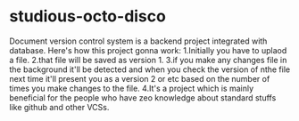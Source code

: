 # studious-octo-disco
Document version control system is a backend project integrated with database.
Here's how this project gonna work:
1.Initially you have to uplaod a file.
2.that file will be saved as version 1.
3.if you make any changes file in the background it'll be detected and when you check the version of nthe file next time it'll present you as a version 2 or etc based on the number of times you make changes to the file.
4.It's a project which is mainly beneficial for the people who have zeo knowledge about standard stuffs like github and other VCSs. 
